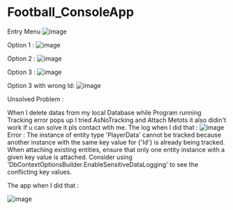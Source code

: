 ﻿# Football_ConsoleApp
Entry Menu
![image](https://github.com/user-attachments/assets/b5bcae10-e447-4649-9d1c-d186e3e77938)

Option 1 :
![image](https://github.com/user-attachments/assets/61acf49a-f549-4d2b-aeb9-235a0be3821a)

Option 2 :
![image](https://github.com/user-attachments/assets/2859a201-1510-495e-b0d5-160822deb00e)

Option 3 : 
![image](https://github.com/user-attachments/assets/0bf53a5c-1009-4d02-9a9d-b6311561bb65)

Option 3 with wrong Id:
![image](https://github.com/user-attachments/assets/eb894add-0312-44d0-9d8d-98c3769fa9cc)


Unsolved Problem : 

When I delete datas from my local Database while Program running Tracking error pops up I tried AsNoTracking and Attach  Metots it also didin't work if u can solve it pls contact wtih me.
The log when I did that : 
![image](https://github.com/user-attachments/assets/f21c94e1-8e90-4657-896b-8f1966f6102c)
Error : The instance of entity type 'PlayerData' cannot be tracked because another instance with the same key value for {'Id'} is already being tracked. When attaching existing entities, ensure that only one entity instance with a given key value is attached. Consider using 'DbContextOptionsBuilder.EnableSensitiveDataLogging' to see the conflicting key values.

The app when I did that : 

![image](https://github.com/user-attachments/assets/fae7686f-baad-47f8-8307-096626592f06)

